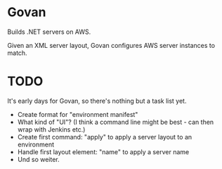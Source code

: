 Govan
=====

Builds .NET servers on AWS.

Given an XML server layout, Govan configures AWS server instances to match. 

TODO
====
It's early days for Govan, so there's nothing but a task list yet. 

- Create format for "environment manifest"
- What kind of "UI"? (I think a command line might be best - can then wrap with Jenkins etc.)
- Create first command: "apply" to apply a server layout to an environment
- Handle first layout element: "name" to apply a server name
- Und so weiter.
